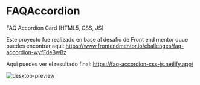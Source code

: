 # FAQAccordion
FAQ Accordion Card (HTML5, CSS, JS)

Este proyecto fue realizado en base al desafío de Front end mentor quue puedes encontrar aqui:
https://www.frontendmentor.io/challenges/faq-accordion-wyfFdeBwBz

Aqui puedes ver el resultado final: 
https://faq-accordion-css-js.netlify.app/

![desktop-preview](https://github.com/VickyAzola/FAQAccordion/assets/116470398/aaff84b3-8c45-4130-82b0-66c3b7d9087b)
